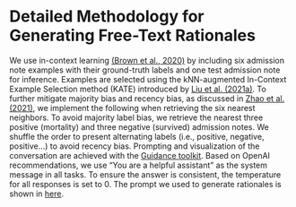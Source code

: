 # Detailed Methodology for Generating Free-Text Rationales

We use in-context learning [(Brown et al., 2020)](https://api.semanticscholar.org/CorpusID:218971783) by including six admission note examples with their ground-truth labels and one test admission note for inference. 
Examples are selected using the kNN-augmented In-Context Example Selection method (KATE) introduced by [Liu et al. (2021a)](https://aclanthology.org/2022.deelio-1.10/). To further mitigate majority bias and recency bias, as discussed in [Zhao et al. (2021)](https://proceedings.mlr.press/v139/zhao21c/zhao21c.pdf), we implement the following when retrieving the six nearest neighbors. To avoid majority label bias, we retrieve the nearest three positive (mortality) and three negative (survived) admission notes. We shuffle the order to present alternating labels (i.e., positive, negative, positive...) to avoid recency bias. Prompting and visualization of the conversation are achieved with the [Guidance toolkit](https://github.com/guidance-ai/guidance). Based on OpenAI recommendations, we use “You are a helpful assistant” as the system message in all tasks. To ensure the answer is consistent, the temperature for all responses is set to 0. 
The prompt we used to generate rationales is shown in [here](https://github.com/JuneHou/XAI_MOR_Survey/blob/main/Prompts/prompt.png).
